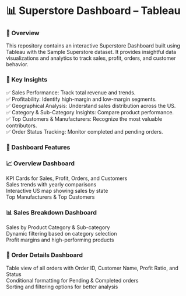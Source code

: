 <h1>📊 Superstore Dashboard – Tableau</h1>  
<h3>🚀 Overview</h3>

This repository contains an interactive Superstore Dashboard built using Tableau with the Sample Superstore dataset. It provides insightful data visualizations and analytics to track sales, profit, orders, and customer behavior.

<h3>🎯 Key Insights</h3>

✅ Sales Performance: Track total revenue and trends.  
✅ Profitability: Identify high-margin and low-margin segments.  
✅ Geographical Analysis: Understand sales distribution across the US.  
✅ Category & Sub-Category Insights: Compare product performance.  
✅ Top Customers & Manufacturers: Recognize the most valuable contributors.  
✅ Order Status Tracking: Monitor completed and pending orders.  

<h3>📌 Dashboard Features</h3>

<h3>📈 Overview Dashboard</h3>

KPI Cards for Sales, Profit, Orders, and Customers  
Sales trends with yearly comparisons  
Interactive US map showing sales by state  
Top Manufacturers & Top Customers  

<h3>📊 Sales Breakdown Dashboard</h3>

Sales by Product Category & Sub-category  
Dynamic filtering based on category selection  
Profit margins and high-performing products  

<h3>📑 Order Details Dashboard</h3>

Table view of all orders with Order ID, Customer Name, Profit Ratio, and Status  
Conditional formatting for Pending & Completed orders  
Sorting and filtering options for better analysis  
